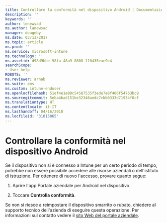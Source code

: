 ```yaml
---
title: Controllare la conformità nel dispositivo Android | Documentazione Microsoft
description: ''
keywords: ''
author: lenewsad
ms.author: lanewsad
manager: dougeby
ms.date: 03/13/2017
ms.topic: article
ms.prod: ''
ms.service: microsoft-intune
ms.technology: ''
ms.assetid: d98d9bbe-98fa-48a9-8808-110435eac9e4
searchScope:
- User help
ROBOTS: ''
ms.reviewer: arnab
ms.suite: ems
ms.custom: intune-enduser
ms.openlocfilehash: 51ef4e1e89c54587535f3ede7e8f406f54763bc9
ms.sourcegitcommit: 5eba4bad151be32346aedc7cbb0333d71934f8cf
ms.translationtype: HT
ms.contentlocale: it-IT
ms.lasthandoff: 04/16/2018
ms.locfileid: "31015065"
---
```

# <a name="check-compliance-on-your-android-device"></a>Controllare la conformità nel dispositivo Android

Se il dispositivo non si è connesso a Intune per un certo periodo di tempo, potrebbe non essere possibile accedere alle risorse aziendali o dell'istituto di istruzione. Per ottenere di nuovo l'accesso, provare quanto segue:

1. Aprire l'app Portale aziendale per Android nel dispositivo.

2. Toccare **Controlla conformità**.

Se non si riesce a reimpostare il dispositivo smarrito o rubato, chiedere al supporto tecnico dell'azienda di eseguire questa operazione. Per informazioni sul contatto vedere il [sito Web del portale aziendale](https://portal.manage.microsoft.com#HelpDeskDialog).
